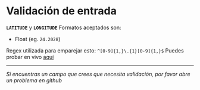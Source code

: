 # Validación de entrada

__`LATITUDE`__ y __`LONGITUDE`__ Formatos aceptados son:

- Float (eg. `24.2028`)

Regex utilizada para emparejar esto: `^[0-9]{1,}\.{1}[0-9]{1,}$` Puedes probar en vivo [aquí](https://regex101.com/r/xsLGWN/1)

---

_Si encuentras un campo que crees que necesita validación, por favor abre un problema en github_
